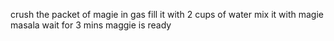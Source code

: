 crush the packet of magie in gas
fill it with 2 cups of water
mix it with magie masala
wait for 3 mins
maggie is ready